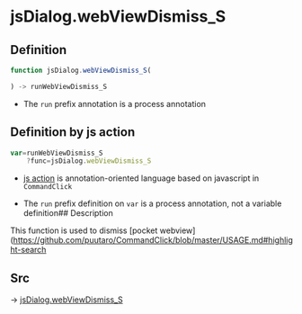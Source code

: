# jsDialog.webViewDismiss_S

## Definition

```js.js
function jsDialog.webViewDismiss_S(

) -> runWebViewDismiss_S
```

- The `run` prefix annotation is a process annotation
## Definition by js action

```js.js
var=runWebViewDismiss_S
	?func=jsDialog.webViewDismiss_S

```

- [js action](#) is annotation-oriented language based on javascript in `CommandClick`

- The `run` prefix definition on `var` is a process annotation, not a variable definition## Description

This function is used to dismiss [pocket webview](https://github.com/puutaro/CommandClick/blob/master/USAGE.md#highlight-search


## Src

-> [jsDialog.webViewDismiss_S](https://github.com/puutaro/CommandClick/blob/master/app/src/main/java/com/puutaro/commandclick/fragment_lib/terminal_fragment/js_interface/dialog/JsDialog.kt#L365)


